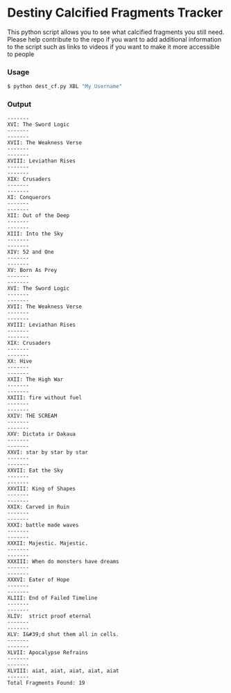 # Destiny Calcified Fragments Tracker

This python script allows you to see what calcified fragments you still need. Please help contribute to the repo if you want to add additional information to the script such as links to videos if you want to make it more accessible to people

### Usage
```sh
$ python dest_cf.py XBL "My Username"
```

### Output

```
-------
XVI: The Sword Logic
-------
-------
XVII: The Weakness Verse
-------
-------
XVIII: Leviathan Rises
-------
-------
XIX: Crusaders
-------
-------
XI: Conquerors
-------
-------
XII: Out of the Deep
-------
-------
XIII: Into the Sky
-------
-------
XIV: 52 and One
-------
-------
XV: Born As Prey
-------
-------
XVI: The Sword Logic
-------
-------
XVII: The Weakness Verse
-------
-------
XVIII: Leviathan Rises
-------
-------
XIX: Crusaders
-------
-------
XX: Hive
-------
-------
XXII: The High War
-------
-------
XXIII: fire without fuel
-------
-------
XXIV: THE SCREAM
-------
-------
XXV: Dictata ir Dakaua
-------
-------
XXVI: star by star by star
-------
-------
XXVII: Eat the Sky
-------
-------
XXVIII: King of Shapes
-------
-------
XXIX: Carved in Ruin
-------
-------
XXXI: battle made waves
-------
-------
XXXII: Majestic. Majestic.
-------
-------
XXXIII: When do monsters have dreams
-------
-------
XXXVI: Eater of Hope
-------
-------
XLIII: End of Failed Timeline
-------
-------
XLIV:  strict proof eternal
-------
-------
XLV: I&#39;d shut them all in cells.
-------
-------
XLVII: Apocalypse Refrains
-------
-------
XLVIII: aiat, aiat, aiat, aiat, aiat
-------
Total Fragments Found: 19
```